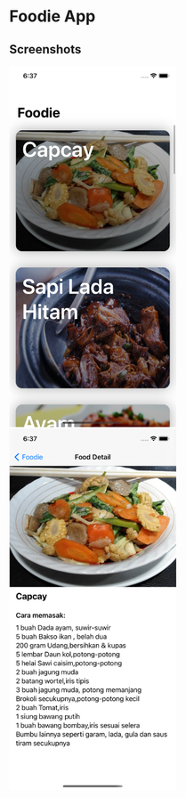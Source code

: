 # Foodie App

## Screenshots

<p float="left">
<img src="screenshots/home.png" width="300" />
<img src="screenshots/detail.png" width="300" />
</p>
